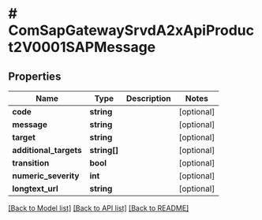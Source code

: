 # # ComSapGatewaySrvdA2xApiProduct2V0001SAPMessage

## Properties

Name | Type | Description | Notes
------------ | ------------- | ------------- | -------------
**code** | **string** |  | [optional]
**message** | **string** |  | [optional]
**target** | **string** |  | [optional]
**additional_targets** | **string[]** |  | [optional]
**transition** | **bool** |  | [optional]
**numeric_severity** | **int** |  | [optional]
**longtext_url** | **string** |  | [optional]

[[Back to Model list]](../../README.md#models) [[Back to API list]](../../README.md#endpoints) [[Back to README]](../../README.md)
